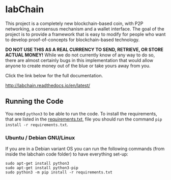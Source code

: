 # labChain

This project is a completely new blockchain-based coin, with P2P networking, a consensus mechanism and a wallet interface. The goal of the project is to provide a framework that is easy to modify for people who want to develop proof-of-concepts for blockchain-based technology.

**DO NOT USE THIS AS A REAL CURRENCY TO SEND, RETRIEVE, OR STORE ACTUAL MONEY!** While we do not currently know of any way to do so, there are almost certainly bugs in this implementation that would allow anyone to create money out of the blue or take yours away from you.

Click the link below for the full documentation.

http://labchain.readthedocs.io/en/latest/

## Running the Code

You need `python3` to be able to run the code.
To install the requirements, that are listed in the [requirements.txt](requirements.txt), file you should run the command `pip install -r requirements.txt`.

### Ubuntu / Debian GNU/Linux

If you are in a Debian variant OS you can run the following commands (from inside the labchain code folder) to have everything set-up:

```
sudo apt-get install python3
sudo apt-get install python3-pip
sudo python3 -m pip install -r requirements.txt
```
